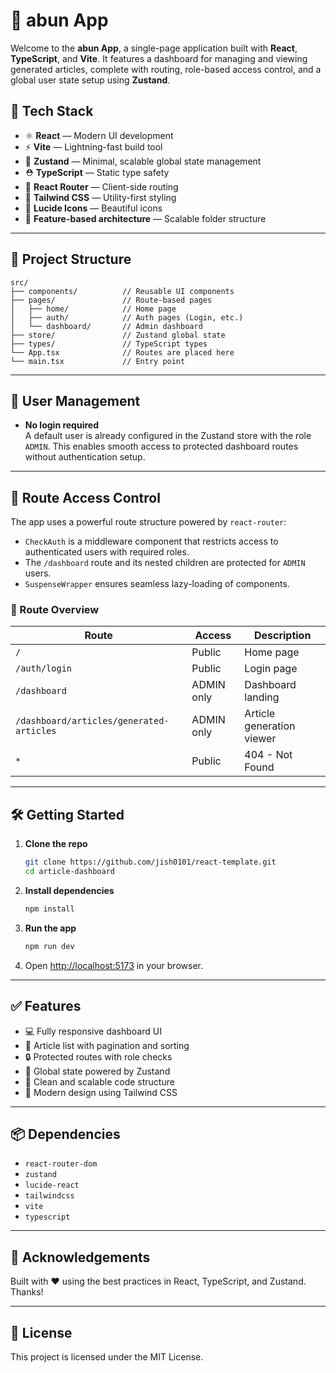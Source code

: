 # 📝 abun App

Welcome to the **abun App**, a single-page application built with **React**, **TypeScript**, and **Vite**. It features a dashboard for managing and viewing generated articles, complete with routing, role-based access control, and a global user state setup using **Zustand**.

## 🚀 Tech Stack

- ⚛️ **React** — Modern UI development
- ⚡ **Vite** — Lightning-fast build tool
- 🧠 **Zustand** — Minimal, scalable global state management
- ⛑ **TypeScript** — Static type safety
- 🧭 **React Router** — Client-side routing
- 💅 **Tailwind CSS** — Utility-first styling
- 🦴 **Lucide Icons** — Beautiful icons
- 📂 **Feature-based architecture** — Scalable folder structure

---

## 📁 Project Structure

```
src/
├── components/          // Reusable UI components
├── pages/               // Route-based pages
│   ├── home/            // Home page
│   ├── auth/            // Auth pages (Login, etc.)
│   └── dashboard/       // Admin dashboard
├── store/               // Zustand global state
├── types/               // TypeScript types
└── App.tsx              // Routes are placed here
└── main.tsx             // Entry point
```

---

## 👤 User Management

- **No login required**  
  A default user is already configured in the Zustand store with the role `ADMIN`. This enables smooth access to protected dashboard routes without authentication setup.

---

## 🔐 Route Access Control

The app uses a powerful route structure powered by `react-router`:

- `CheckAuth` is a middleware component that restricts access to authenticated users with required roles.
- The `/dashboard` route and its nested children are protected for `ADMIN` users.
- `SuspenseWrapper` ensures seamless lazy-loading of components.

### 🧭 Route Overview

| Route                                    | Access     | Description               |
| ---------------------------------------- | ---------- | ------------------------- |
| `/`                                      | Public     | Home page                 |
| `/auth/login`                            | Public     | Login page                |
| `/dashboard`                             | ADMIN only | Dashboard landing         |
| `/dashboard/articles/generated-articles` | ADMIN only | Article generation viewer |
| `*`                                      | Public     | 404 - Not Found           |

---

## 🛠️ Getting Started

1. **Clone the repo**

   ```bash
   git clone https://github.com/jish0101/react-template.git
   cd article-dashboard
   ```

2. **Install dependencies**

   ```bash
   npm install
   ```

3. **Run the app**

   ```bash
   npm run dev
   ```

4. Open [http://localhost:5173](http://localhost:5173) in your browser.

---

## ✅ Features

- 💻 Fully responsive dashboard UI
- 📄 Article list with pagination and sorting
- 🔒 Protected routes with role checks
- 🧠 Global state powered by Zustand
- 🧹 Clean and scalable code structure
- 🌙 Modern design using Tailwind CSS

---

## 📦 Dependencies

- `react-router-dom`
- `zustand`
- `lucide-react`
- `tailwindcss`
- `vite`
- `typescript`

---

## 🙌 Acknowledgements

Built with ❤️ using the best practices in React, TypeScript, and Zustand. Thanks!

---

## 📜 License

This project is licensed under the MIT License.
